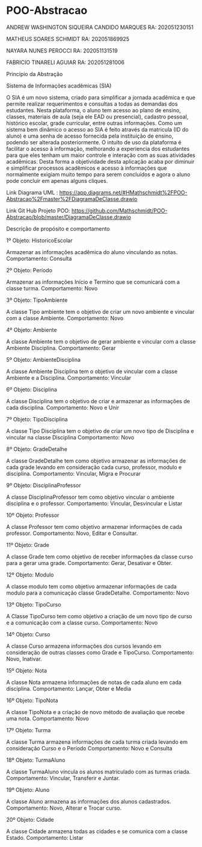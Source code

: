 # POO-Abstracao
ANDREW WASHINGTON SIQUEIRA CANDIDO MARQUES                       RA: 202051230151

MATHEUS SOARES SCHMIDT                                           RA: 202051869925

NAYARA NUNES PEROCCI                                             RA: 202051131519

FABRICIO TINARELI AGUIAR                                         RA: 202051281006


Princípio da Abstração 

Sistema de Informações acadêmicas (SIA)

O SIA é um novo sistema, criado para simplificar a jornada acadêmica e que permite realizar requerimentos e consultas a todas as demandas dos estudantes. Nesta plataforma, o aluno tem acesso ao plano de ensino, classes, materiais de aula (seja ele EAD ou presencial), cadastro pessoal, histórico escolar, grade curricular, entre outras informações.
Como um sistema bem dinâmico o acesso ao SIA é feito através da matricula (ID do aluno) e uma senha de acesso fornecida pela instituição de ensino, podendo ser alterada posteriormente.
O intuito de uso da plataforma é facilitar o acesso à informação, melhorando a experiencia dos estudantes para que eles tenham um maior controle e interação com as suas atividades acadêmicas.
Desta forma a objetividade desta aplicação acaba por diminuir e simplificar processos acadêmicos e acesso à informações que normalmente exigiam muito tempo para serem concluídos e agora o aluno pode concluir em apenas alguns cliques.


Link Diagrama UML :
https://app.diagrams.net/#HMathschmidt%2FPOO-Abstracao%2Fmaster%2FDiagramaDeClasse.drawio


Link Git Hub Projeto POO: 
https://github.com/Mathschmidt/POO-Abstracao/blob/master/DiagramaDeClasse.drawio


Descrição de propósito e comportamento

1º Objeto: HistoricoEscolar

Armazenar as informações acadêmica do aluno vinculando as notas.
Comportamento: Consulta


2º Objeto: Período

Armazenar as informações Início e Termino que se comunicará com a classe turma.
Comportamento: Novo

3º Objeto: TipoAmbiente

A classe Tipo ambiente tem o objetivo de criar um novo ambiente e vincular com a classe Ambiente.
Comportamento: Novo


4º Objeto: Ambiente

A classe Ambiente tem o objetivo de gerar ambiente e vincular com a classe Ambiente Disciplina.
Comportamento: Gerar 


5º Objeto: AmbienteDisciplina

A classe Ambiente Disciplina tem o objetivo de vincular com a classe Ambiente e a Disciplina. 
Comportamento: Vincular


6º Objeto: Disciplina

A classe Disciplina tem o objetivo de criar e armazenar as informações de cada disciplina.
Comportamento: Novo e Unir 


7º Objeto: TipoDisciplina

A classe Tipo Disciplina tem o objetivo de criar um novo tipo de Disciplina e vincular na classe Disciplina
Comportamento: Novo 


8º Objeto: GradeDetalhe 

A classe GradeDetalhe tem como objetivo armazenar as informações de cada grade levando em consideração cada curso, professor, modulo e disciplina.
Comportamento: Vincular, Migra e Procurar 

9º Objeto: DisciplinaProfessor  

A classe DisciplinaProfessor tem como objetivo vincular o ambiente disciplina e o professor.
Comportamento: Vincular, Desvincular e Listar


10º Objeto: Professor 

A classe Professor tem como objetivo armazenar informações de cada professor. 
Comportamento: Novo, Editar e Consultar.


11º Objeto: Grade

A classe Grade tem como objetivo de receber informações da classe curso para a gerar uma grade.
Comportamento: Gerar, Desativar e Obter.


12º Objeto: Modulo

A classe modulo tem como objetivo armazenar informações de cada modulo para a comunicação classe GradeDetalhe.
Comportamento:  Novo


13º Objeto: TipoCurso

A Classe TipoCurso tem como objetivo a criação de um novo tipo de curso e a comunicação com a classe curso.
Comportamento:  Novo

14º Objeto: Curso

A classe Curso armazena informações dos cursos levando em consideração de outras classes como Grade e TipoCurso.
Comportamento:  Novo, Inativar.

15º Objeto: Nota

A classe Nota armazena informações de notas de cada aluno em cada disciplina.
Comportamento:  Lançar, Obter e Media 

16º Objeto: TipoNota

A classe TipoNota e a criação de novo método de avaliação que recebe uma nota.
Comportamento:  Novo


17º Objeto: Turma 

A classe Turma armazena informações de cada turma criada levando em consideração Curso e o Período
Comportamento:  Novo e Consulta


18º Objeto: TurmaAluno

A classe TurmaAluno vincula os alunos matriculado com as turmas criada.
Comportamento:  Vincular, Transferir e Juntar.

19º Objeto: Aluno 

A classe Aluno armazena as informações dos alunos cadastrados.
Comportamento:  Novo, Alterar e Trocar curso.

20º Objeto: Cidade

A classe Cidade armazena todas as cidades e se comunica com a classe Estado. 
Comportamento:  Listar
